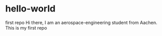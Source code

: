 # hello-world
first repo
Hi there, I am an aerospace-engineering student from Aachen.
This is my first repo 
